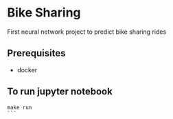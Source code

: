 # Bike Sharing
First neural network project to predict bike sharing rides

## Prerequisites
  * docker

## To run jupyter notebook

````shell
make run
```

